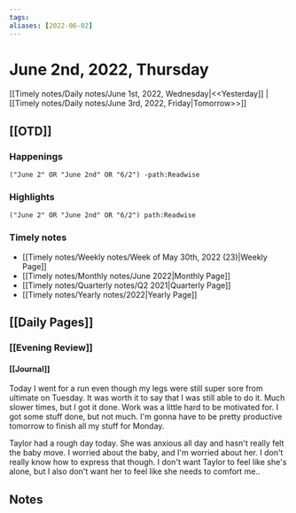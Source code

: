 ```yaml
---
tags:
aliases: [2022-06-02]
---
```


# June 2nd, 2022, Thursday

[[Timely notes/Daily notes/June 1st, 2022, Wednesday|<<Yesterday]] | [[Timely notes/Daily notes/June 3rd, 2022, Friday|Tomorrow>>]]

## [[OTD]]

### Happenings

```query
("June 2" OR "June 2nd" OR "6/2") -path:Readwise
```

### Highlights

```query
("June 2" OR "June 2nd" OR "6/2") path:Readwise
```

### Timely notes
- [[Timely notes/Weekly notes/Week of May 30th, 2022 (23)|Weekly Page]]
- [[Timely notes/Monthly notes/June 2022|Monthly Page]]
- [[Timely notes/Quarterly notes/Q2 2021|Quarterly Page]]
- [[Timely notes/Yearly notes/2022|Yearly Page]]

## [[Daily Pages]]

### [[Evening Review]]

#### [[Journal]]

Today I went for a run even though my legs were still super sore from ultimate on Tuesday. It was worth it to say that I was still able to do it. Much slower times, but I got it done. Work was a little hard to be motivated for. I got some stuff done, but not much. I'm gonna have to be pretty productive tomorrow to finish all my stuff for Monday.

Taylor had a rough day today. She was anxious all day and hasn't really felt the baby move. I worried about the baby, and I'm worried about her. I don't really know how to express that though. I don't want Taylor to feel like she's alone, but I also don't want her to feel like she needs to comfort me..

## Notes
